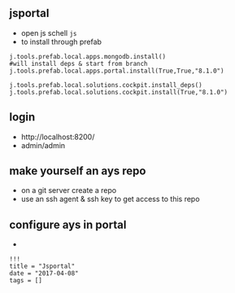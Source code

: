 ## jsportal

- open js schell ```js```
- to install through prefab

```
j.tools.prefab.local.apps.mongodb.install()
#will install deps & start from branch
j.tools.prefab.local.apps.portal.install(True,True,"8.1.0")

j.tools.prefab.local.solutions.cockpit.install_deps()
j.tools.prefab.local.solutions.cockpit.install(True,"8.1.0")
```

## login

- http://localhost:8200/
- admin/admin

## make yourself an ays repo

- on a git server create a repo
- use an ssh agent & ssh key to get access to this repo

## configure ays in portal

-

```
!!!
title = "Jsportal"
date = "2017-04-08"
tags = []
```
